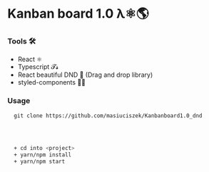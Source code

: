 # Kanban board 1.0 λ⚛️🌎

### Tools 🛠

* React ⚛️
* Typescript 𝓣𝓼
* React beautiful DND 🐲 (Drag and drop library)
* styled-components 💅🏻

### Usage

``` git
  git clone https://github.com/masiuciszek/Kanbanboard1.0_dnd
```

<br/>

``` bash

  + cd into <project>
  + yarn/npm install
  + yarn/npm start

```
